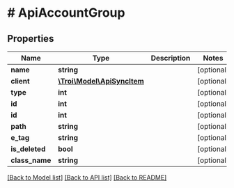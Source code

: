 # # ApiAccountGroup

## Properties

Name | Type | Description | Notes
------------ | ------------- | ------------- | -------------
**name** | **string** |  | [optional]
**client** | [**\Troi\Model\ApiSyncItem**](ApiSyncItem.md) |  | [optional]
**type** | **int** |  | [optional]
**id** | **int** |  | [optional]
**id** | **int** |  | [optional]
**path** | **string** |  | [optional]
**e_tag** | **string** |  | [optional]
**is_deleted** | **bool** |  | [optional]
**class_name** | **string** |  | [optional]

[[Back to Model list]](../../README.md#models) [[Back to API list]](../../README.md#endpoints) [[Back to README]](../../README.md)
